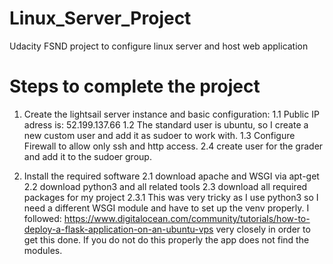 # Linux_Server_Project
Udacity FSND project to configure linux server and host web application


# Steps to complete the project

1. Create the lightsail server instance and basic configuration:
1.1 Public IP adress is: 52.199.137.66
1.2 The standard user is ubuntu, so I create a new custom user and add it as sudoer to work with.
1.3 Configure Firewall to allow only ssh and http access. 
2.4 create user for the grader and add it to the sudoer group.

2. Install the required software
2.1 download apache and WSGI via apt-get
2.2 download python3 and all related tools
2.3 download all required packages for my project
2.3.1 This was very tricky as I use python3 so I need a different WSGI module and have to set up the venv properly. I followed:
https://www.digitalocean.com/community/tutorials/how-to-deploy-a-flask-application-on-an-ubuntu-vps very closely in order to get this done. If you do not do this properly the app does not find the modules. 


